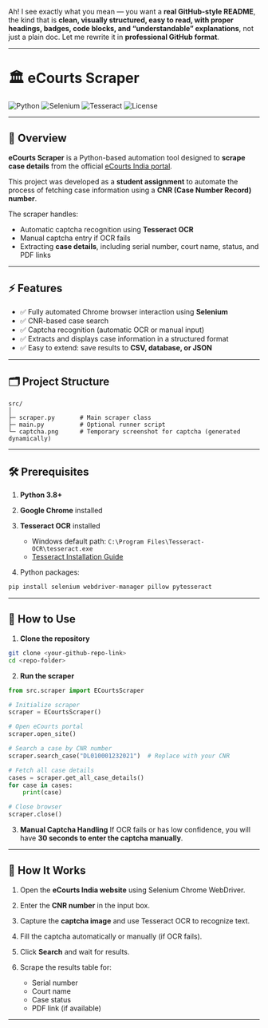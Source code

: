 Ah! I see exactly what you mean — you want a **real GitHub-style README**, the kind that is **clean, visually structured, easy to read, with proper headings, badges, code blocks, and “understandable” explanations**, not just a plain doc. Let me rewrite it in **professional GitHub format**.

---

# 🏛️ eCourts Scraper

![Python](https://img.shields.io/badge/Python-3.11-blue?logo=python) ![Selenium](https://img.shields.io/badge/Selenium-WebDriver-green?logo=selenium) ![Tesseract](https://img.shields.io/badge/Tesseract-OCR-orange?logo=tesseract) ![License](https://img.shields.io/badge/License-Educational-lightgrey)

---

## 📖 Overview

**eCourts Scraper** is a Python-based automation tool designed to **scrape case details** from the official [eCourts India portal](https://services.ecourts.gov.in/ecourtindia_v6/).

This project was developed as a **student assignment** to automate the process of fetching case information using a **CNR (Case Number Record) number**.

The scraper handles:

* Automatic captcha recognition using **Tesseract OCR**
* Manual captcha entry if OCR fails
* Extracting **case details**, including serial number, court name, status, and PDF links

---

## ⚡ Features

* ✅ Fully automated Chrome browser interaction using **Selenium**
* ✅ CNR-based case search
* ✅ Captcha recognition (automatic OCR or manual input)
* ✅ Extracts and displays case information in a structured format
* ✅ Easy to extend: save results to **CSV, database, or JSON**

---

## 🗂 Project Structure

```
src/
│
├─ scraper.py       # Main scraper class
├─ main.py          # Optional runner script
└─ captcha.png      # Temporary screenshot for captcha (generated dynamically)
```

---

## 🛠 Prerequisites

1. **Python 3.8+**
2. **Google Chrome** installed
3. **Tesseract OCR** installed

   * Windows default path: `C:\Program Files\Tesseract-OCR\tesseract.exe`
   * [Tesseract Installation Guide](https://github.com/tesseract-ocr/tesseract)
4. Python packages:

```bash
pip install selenium webdriver-manager pillow pytesseract
```

---

## 🚀 How to Use

1. **Clone the repository**

```bash
git clone <your-github-repo-link>
cd <repo-folder>
```

2. **Run the scraper**

```python
from src.scraper import ECourtsScraper

# Initialize scraper
scraper = ECourtsScraper()

# Open eCourts portal
scraper.open_site()

# Search a case by CNR number
scraper.search_case("DL010001232021")  # Replace with your CNR

# Fetch all case details
cases = scraper.get_all_case_details()
for case in cases:
    print(case)

# Close browser
scraper.close()
```

3. **Manual Captcha Handling**
   If OCR fails or has low confidence, you will have **30 seconds to enter the captcha manually**.

---

## 🧠 How It Works

1. Open the **eCourts India website** using Selenium Chrome WebDriver.
2. Enter the **CNR number** in the input box.
3. Capture the **captcha image** and use Tesseract OCR to recognize text.
4. Fill the captcha automatically or manually (if OCR fails).
5. Click **Search** and wait for results.
6. Scrape the results table for:

   * Serial number
   * Court name
   * Case status
   * PDF link (if available)

---

